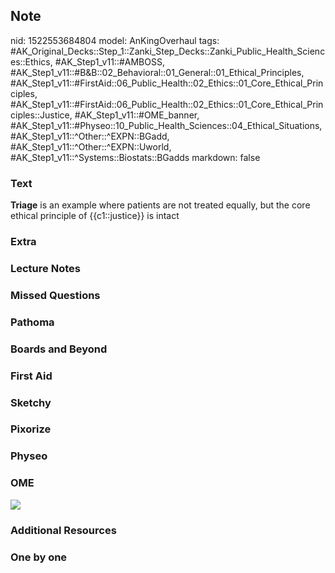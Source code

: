 ## Note
nid: 1522553684804
model: AnKingOverhaul
tags: #AK_Original_Decks::Step_1::Zanki_Step_Decks::Zanki_Public_Health_Sciences::Ethics, #AK_Step1_v11::#AMBOSS, #AK_Step1_v11::#B&B::02_Behavioral::01_General::01_Ethical_Principles, #AK_Step1_v11::#FirstAid::06_Public_Health::02_Ethics::01_Core_Ethical_Principles, #AK_Step1_v11::#FirstAid::06_Public_Health::02_Ethics::01_Core_Ethical_Principles::Justice, #AK_Step1_v11::#OME_banner, #AK_Step1_v11::#Physeo::10_Public_Health_Sciences::04_Ethical_Situations, #AK_Step1_v11::^Other::^EXPN::BGadd, #AK_Step1_v11::^Other::^EXPN::Uworld, #AK_Step1_v11::^Systems::Biostats::BGadds
markdown: false

### Text
<b>Triage</b> is an example where patients are not treated equally,
but the core ethical principle of {{c1::justice}} is intact

### Extra


### Lecture Notes


### Missed Questions


### Pathoma


### Boards and Beyond


### First Aid


### Sketchy


### Pixorize


### Physeo


### OME
<div class="ome-widget">
  <a href="https://onlinemeded.org?ref=anki"><img src=
  "_OME_AnkiFlashcards_General_4.png"></a>
</div>

### Additional Resources


### One by one

